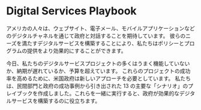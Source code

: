 # Digital Services Playbook

アメリカの人々は、ウェブサイト、電子メール、モバイルアプリケーションなどのデジタルチャネルを通じて政府と対話することを期待しています。 彼らのニーズを満たすデジタルサービスを構築することにより、私たちはポリシーとプログラムの提供をより効果的にすることができます。

今日、私たちのデジタルサービスプロジェクトの多くはうまく機能していないか、納期が遅れているか、予算を超えています。 これらのプロジェクトの成功率を高めるために、米国政府は新しいアプローチを必要としています。 私たちは、民間部門と政府の成功事例から引き出された 13 の主要な「シナリオ」のプレイブックを作成しました。これらを一緒に実行すると、政府が効果的なデジタルサービスを構築するのに役立ちます。
